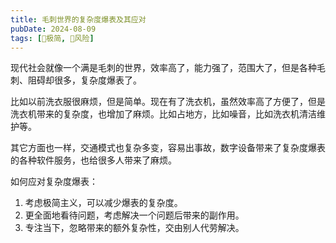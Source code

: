 ```yaml
---
title: 毛刺世界的复杂度爆表及其应对
pubDate: 2024-08-09
tags: [🥚极简, 🌋风险]
---
```


现代社会就像一个满是毛刺的世界，效率高了，能力强了，范围大了，但是各种毛刺、阻碍却很多，复杂度爆表了。

比如以前洗衣服很麻烦，但是简单。现在有了洗衣机，虽然效率高了方便了，但是洗衣机带来的复杂度，也增加了麻烦。比如占地方，比如噪音，比如洗衣机清洁维护等。

其它方面也一样，交通模式也复杂多变，容易出事故，数字设备带来了复杂度爆表的各种软件服务，也给很多人带来了麻烦。

如何应对复杂度爆表：

1. 考虑极简主义，可以减少爆表的复杂度。
2. 更全面地看待问题，考虑解决一个问题后带来的副作用。
3. 专注当下，忽略带来的额外复杂性，交由别人代劳解决。
